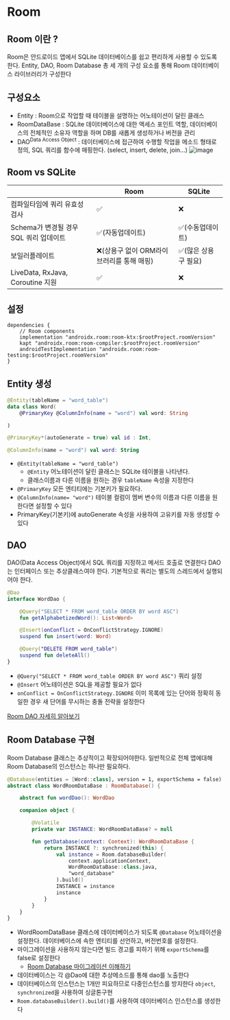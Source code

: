 # Room

## Room 이란 ?
Room은 안드로이드 앱에서 SQLite 데이터베이스를 쉽고 편리하게 사용할 수 있도록 한다. 
Entity, DAO, Room Database 총 세 개의 구성 요소를 통해 Room 데이터베이스 라이브러리가 구성한다


## 구성요소
- Entity : Room으로 작업할 때 테이블을 설명하는 어노테이션이 달린 클래스
- RoomDataBase : SQLite 데이터베이스에 대한 액세스 포인트 역할, 데이터베이스의 전체적인 소유자 역할을 하며 DB를 새롭게 생성하거나 버전을 관리
- DAO<sup>Data Access Object</sup> : 데이터베이스에 접근하여 수행할 작업을 메소드 형태로 정의, SQL 쿼리를 함수에 매핑한다. (select, insert, delete, join...)
![image](https://user-images.githubusercontent.com/39984656/115577616-8d8b2a00-a2ff-11eb-9c84-7d90a1ed1a63.png)


## Room vs SQLite
|| Room | SQLite |
|----|----|----|
|컴파일타임에 쿼리 유효성 검사 | ✅ | ❌ | 
|Schema가 변경될 경우 SQL 쿼리 업데이트| ✅(자동업데이트) | ✅(수동업데이트)|
|보일러플레이트| ❌(상용구 없이 ORM라이브러리를 통해 매핑) | ✅(많은 상용구 필요)|
|LiveData, RxJava, Coroutine 지원| ✅ | ❌|


## 설정
```
dependencies { 
    // Room components
    implementation "androidx.room:room-ktx:$rootProject.roomVersion"
    kapt "androidx.room:room-compiler:$rootProject.roomVersion"
    androidTestImplementation "androidx.room:room-testing:$rootProject.roomVersion"
}
```


## Entity 생성
```kotlin
@Entity(tableName = "word_table")
data class Word(
    @PrimaryKey @ColumnInfo(name = "word") val word: String

)
```

```kotlin
@PrimaryKey*(autoGenerate = true) val id : Int,

@ColumnInfo(name = "word") val word: String
```

- `@Entity(tableName = "word_table")` 
    - `@Entity` 어노테이션이 달린 클래스는 SQLite 테이블을 나타낸다. 
    - 클래스이름과 다른 이름을 원하는 경우 `tableName` 속성을 지정한다
- `@PrimaryKey` 모든 엔티티에는 기본키가 필요하다.
- `@ColumnInfo(name= "word")` 테이블 컬럼이 멤버 변수의 이름과 다른 이름을 원한다면 설정할 수 있다
- PrimaryKey(기본키)에 autoGenerate 속성을 사용하여 고유키를 자동 생성할 수 있다


## DAO
DAO(Data Access Object)에서 SQL 쿼리를 지정하고 메서드 호출로 연결한다
DAO는 인터페이스 또는 추상클래스여야 한다.
기본적으로 쿼리는 별도의 스레드에서 실행되어야 한다.

```kotlin
@Dao
interface WordDao {

    @Query("SELECT * FROM word_table ORDER BY word ASC")
    fun getAlphabetizedWord(): List<Word>

    @Insert(onConflict = OnConflictStrategy.IGNORE)
    suspend fun insert(word: Word)

    @Query("DELETE FROM word_table")
    suspend fun deleteAll()
}
```
- `@Query("SELECT * FROM word_table ORDER BY word ASC")` 쿼리 설정
- `@Insert` 어노테이션은 SQL을 제공할 필요가 없다
- `onConflict = OnConflictStrategy.IGNORE` 이미 목록에 있는 단어와 정확히 동일한 경우 새 단어를 무시하는 충돌 전략을 설정한다

[Room DAO 자세히 알아보기](https://developer.android.com/training/data-storage/room/accessing-data.html)


## Room Database 구현
Room Database 클래스는 추상적이고 확장되어야한다.
일반적으로 전체 앱에대해 Room Database의 인스턴스는 하나만 필요하다.

```kotlin
@Database(entities = [Word::class], version = 1, exportSchema = false)
abstract class WordRoomDataBase : RoomDatabase() {

    abstract fun wordDao(): WordDao

    companion object {

        @Volatile
        private var INSTANCE: WordRoomDataBase? = null

        fun getDatabase(context: Context): WordRoomDataBase {
            return INSTANCE ?: synchronized(this) {
                val instance = Room.databaseBuilder(
                    context.applicationContext,
                    WordRoomDataBase::class.java,
                    "word_database"
                ).build()
                INSTANCE = instance
                instance
            }
        }
    }
}
```

- WordRoomDataBase 클래스에 데이터베이스가 되도록 `@Database` 어노테이션을 설정한다. 데이터베이스에 속한 엔티티를 선언하고, 버전번호를 설정한다. 
- 마이그레이션을 사용하지 않는다면 빌드 경고를 피하기 위해 `exportSchema`를 false로 설정한다
    - [Room Database 마이그레이션 이해하기](https://medium.com/androiddevelopers/understanding-migrations-with-room-f01e04b07929)
- 데이터베이스는 각 @Dao에 대한 추상메소드를 통해 dao를 노출한다
- 데이터베이스의 인스턴스는 1개만 피요하므로 다중인스턴스를 방지한다 `object`, `synchronized`을 사용하여 싱글톤구현
- `Room.databaseBuilder().build()`를 사용하여 데이터베이스 인스턴스를 생성한다
